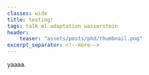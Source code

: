 ```yaml
---
classes: wide
title: testing!
tags: talk ml adaptation wasserstein
header:
    teaser: "assets/posts/phd/thumbnail.png"
excerpt_separator: <!--more-->
---
```

yaaaa.
<!--more-->

